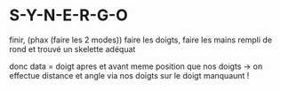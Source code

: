 # S-Y-N-E-R-G-O

finir, (phax (faire les 2 modes)) faire les doigts, faire les mains rempli de rond et trouvé un skelette adéquat

donc data = doigt apres et avant meme position que nos doigts -> on effectue distance et angle via nos doigts sur le doigt manquaunt !


